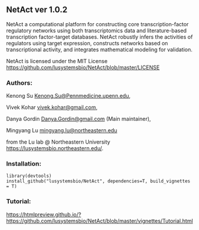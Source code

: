 ## NetAct ver 1.0.2

NetAct a computational platform for constructing core transcription-factor regulatory networks using both transcriptomics data and literature-based transcription factor-target databases. NetAct robustly infers the activities of regulators using target expression, constructs networks based on transcriptional activity, and integrates mathematical modeling for validation. 

NetAct is licensed under the MIT License <https://github.com/lusystemsbio/NetAct/blob/master/LICENSE> 

### Authors: 

Kenong Su <Kenong.Su@Pennmedicine.upenn.edu>,

Vivek Kohar <vivek.kohar@gmail.com>, 

Danya Gordin <Danya.Gordin@gmail.com> (Main maintainer),

Mingyang Lu <mingyang.lu@northeastern.edu>

from the Lu lab @ Northeastern University <https://lusystemsbio.northeastern.edu/>.

### Installation:

```
library(devtools)
install_github("lusystemsbio/NetAct", dependencies=T, build_vignettes = T)
```

### Tutorial:

https://htmlpreview.github.io/?https://github.com/lusystemsbio/NetAct/blob/master/vignettes/Tutorial.html